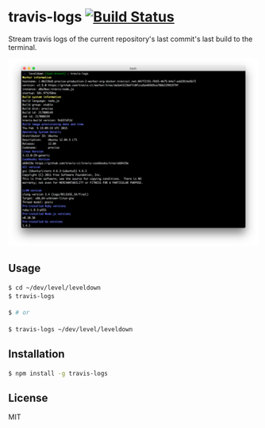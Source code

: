 
# travis-logs [![Build Status](https://travis-ci.org/juliangruber/travis-logs.svg?branch=master)](https://travis-ci.org/juliangruber/travis-logs)

Stream travis logs of the current repository's last commit's last build to the terminal.

![screenshot](screenshot.png)

## Usage

```bash
$ cd ~/dev/level/leveldown
$ travis-logs

$ # or

$ travis-logs ~/dev/level/leveldown
```

## Installation

```bash
$ npm install -g travis-logs
```

## License

MIT


